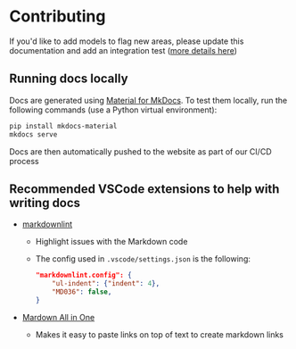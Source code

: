 # Contributing

If you'd like to add models to flag new areas, please update this documentation and add an integration test
([more details here](https://github.com/dbt-labs/pro-serv-dag-auditing/tree/main/integration_tests#adding-an-integration-test))

## Running docs locally

Docs are generated using [Material for MkDocs](https://squidfunk.github.io/mkdocs-material/). To test them locally, run the following commands (use a Python virtual environment):

```bash
pip install mkdocs-material
mkdocs serve
```

Docs are then automatically pushed to the website as part of our CI/CD process

## Recommended VSCode extensions to help with writing docs

- [markdownlint](https://marketplace.visualstudio.com/items?itemName=DavidAnson.vscode-markdownlint)
    - Highlight issues with the Markdown code
    - The config used in `.vscode/settings.json` is the following:

        ```json
        "markdownlint.config": {
            "ul-indent": {"indent": 4},
            "MD036": false,
        }
        ```

- [Mardown All in One](https://marketplace.visualstudio.com/items?itemName=yzhang.markdown-all-in-one)
    - Makes it easy to paste links on top of text to create markdown links
